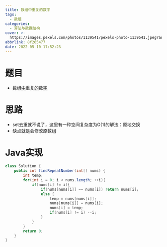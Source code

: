 ```yaml
---
title: 数组中重复的数字
tags:
  - 数组
categories:
  - 算法与数据结构
cover: >-
  https://images.pexels.com/photos/1139541/pexels-photo-1139541.jpeg?auto=compress&cs=tinysrgb&dpr=2&w=500
abbrlink: 8f265477
date: 2022-05-10 17:52:23
---
```


# 题目
- [数组中重复的数字](https://leetcode.cn/problems/shu-zu-zhong-zhong-fu-de-shu-zi-lcof/)

# 思路
- set去重就不说了，这里有一种空间复杂度为O(1)的解法：原地交换
- 缺点就是会修改原数组

# Java实现

```java
class Solution {
    public int findRepeatNumber(int[] nums) {
        int temp;
        for(int i = 0; i < nums.length; ++i){
            if(nums[i] != i){
                if(nums[nums[i]] == nums[i]) return nums[i];
                else {
                    temp = nums[nums[i]];
                    nums[nums[i]] = nums[i];
                    nums[i] = temp;
                    if(nums[i] != i) --i;
                }
            }
        }
        return 0;
    }
}
```